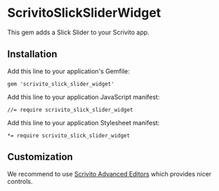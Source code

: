 # ScrivitoSlickSliderWidget

This gem adds a Slick Slider to your Scrivito app.

## Installation

Add this line to your application's Gemfile:

    gem 'scrivito_slick_slider_widget'

Add this line to your application JavaScript manifest:

    //= require scrivito_slick_slider_widget

Add this line to your application Stylesheet manifest:

    *= require scrivito_slick_slider_widget

## Customization

We recommend to use [Scrivito Advanced Editors](https://github.com/Scrivito/scrivito_advanced_editors) which provides nicer controls.
